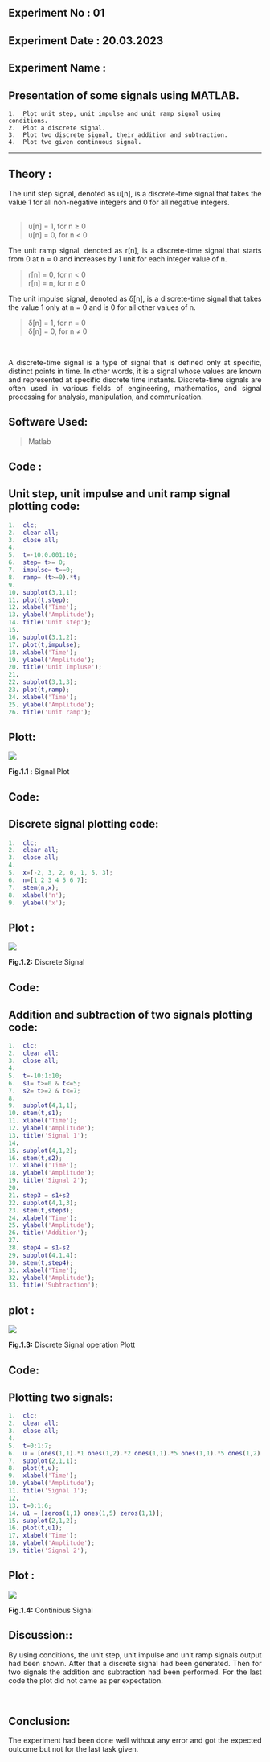 ## Experiment No : 01

## Experiment Date : 20.03.2023

## Experiment Name :

## Presentation of some signals using MATLAB.
    1.	Plot unit step, unit impulse and unit ramp signal using conditions.
    2.	Plot a discrete signal.
    3.	Plot two discrete signal, their addition and subtraction.
    4.	Plot two given continuous signal.


---

## Theory :

<div align='justify'>
The unit step signal, denoted as u[n], is a discrete-time signal that takes the value 1 for all non-negative integers and 0 for all negative integers.

</div>

</br>

> u[n] = 1, for n ≥ 0 </br>
> u[n] = 0, for n < 0

<div align='justify'>

The unit ramp signal, denoted as r[n], is a discrete-time signal that starts from 0 at n = 0 and increases by 1 unit for each integer value of n.

</div>

> r[n] = 0, for n < 0 </br>
> r[n] = n, for n ≥ 0

<div align='justify'>

The unit impulse signal, denoted as δ[n], is a discrete-time signal that takes the value 1 only at n = 0 and is 0 for all other values of n.

</div>

> δ[n] = 1, for n = 0 </br>
> δ[n] = 0, for n ≠ 0 

</br>

<div align='justify'>

A discrete-time signal is a type of signal that is defined only at specific, distinct points in time. In other words, it is a signal whose values are known and represented at specific discrete time instants. Discrete-time signals are often used in various fields of engineering, mathematics, and signal processing for analysis, manipulation, and communication.

</div>


## Software Used:

> Matlab

## Code : 
## Unit step, unit impulse and unit ramp signal plotting code:

```matlab
1.	clc;
2.	clear all;
3.	close all;
4.	 
5.	t=-10:0.001:10;
6.	step= t>= 0;
7.	impulse= t==0;
8.	ramp= (t>=0).*t;
9.	 
10.	subplot(3,1,1);
11.	plot(t,step);
12.	xlabel('Time');
13.	ylabel('Amplitude');
14.	title('Unit step');
15.	 
16.	subplot(3,1,2);
17.	plot(t,impulse);
18.	xlabel('Time');
19.	ylabel('Amplitude');
20.	title('Unit Impluse');
21.	 
22.	subplot(3,1,3);
23.	plot(t,ramp);
24.	xlabel('Time');
25.	ylabel('Amplitude');
26.	title('Unit ramp');

```

## Plott:

![](plots/exp1code1.PNG)

**Fig.1.1** : Signal Plot

## Code: 
## Discrete signal plotting code:

```matlab
1.	clc;
2.	clear all;
3.	close all;
4.	     
5.	x=[-2, 3, 2, 0, 1, 5, 3];
6.	n=[1 2 3 4 5 6 7];
7.	stem(n,x);
8.	xlabel('n');
9.	ylabel('x');

```

## Plot :

![](plots/exp1code2.PNG)

**Fig.1.2:** Discrete Signal

## Code: 
## Addition and subtraction of two signals plotting code:

```matlab
1.	clc;
2.	clear all;
3.	close all;
4.	     
5.	t=-10:1:10;
6.	s1= t>=0 & t<=5;
7.	s2= t>=2 & t<=7;
8.	 
9.	subplot(4,1,1);
10.	stem(t,s1);
11.	xlabel('Time');
12.	ylabel('Amplitude');
13.	title('Signal 1');
14.	 
15.	subplot(4,1,2);
16.	stem(t,s2);
17.	xlabel('Time');
18.	ylabel('Amplitude');
19.	title('Signal 2');
20.	 
21.	step3 = s1+s2
22.	subplot(4,1,3);
23.	stem(t,step3);
24.	xlabel('Time');
25.	ylabel('Amplitude');
26.	title('Addition');
27.	 
28.	step4 = s1-s2
29.	subplot(4,1,4);
30.	stem(t,step4);
31.	xlabel('Time');
32.	ylabel('Amplitude');
33.	title('Subtraction');

```

## plot :

![](plots/exp1code3.PNG)

**Fig.1.3:** Discrete Signal operation Plott

## Code: 
## Plotting two signals:

```matlab
1.	clc;
2.	clear all;
3.	close all;
4.	 
5.	t=0:1:7;
6.	u = [ones(1,1).*1 ones(1,2).*2 ones(1,1).*5 ones(1,1).*5 ones(1,2).*2 ones(1,1)];
7.	subplot(2,1,1);
8.	plot(t,u);
9.	xlabel('Time');
10.	ylabel('Amplitude');
11.	title('Signal 1');
12.	 
13.	t=0:1:6;
14.	u1 = [zeros(1,1) ones(1,5) zeros(1,1)];
15.	subplot(2,1,2);
16.	plot(t,u1);
17.	xlabel('Time');
18.	ylabel('Amplitude');
19.	title('Signal 2');

```

## Plot :

![](plots/exp1code4.PNG)

**Fig.1.4:** Continious Signal

## Discussion::

<div align='justify'>

By using conditions, the unit step, unit impulse and unit ramp signals output had been shown. After that a discrete signal had been generated. Then for two signals the addition and subtraction had been performed. For the last code the plot did not came as per expectation.

</div>

</br>

## Conclusion:

<div align='justify'>

The experiment had been done well without any error and got the expected outcome but not for the last task given.

</div>